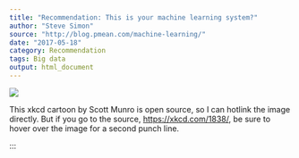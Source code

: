 ```yaml
---
title: "Recommendation: This is your machine learning system?"
author: "Steve Simon"
source: "http://blog.pmean.com/machine-learning/"
date: "2017-05-18"
category: Recommendation
tags: Big data
output: html_document
---
```


![](https://imgs.xkcd.com/comics/machine_learning.png)

This xkcd cartoon by Scott Munro is open source, so I can hotlink the
image directly. But if you go to the source, <https://xkcd.com/1838/>,
be sure to hover over the image for a second punch line.

<!---more--->

:::

